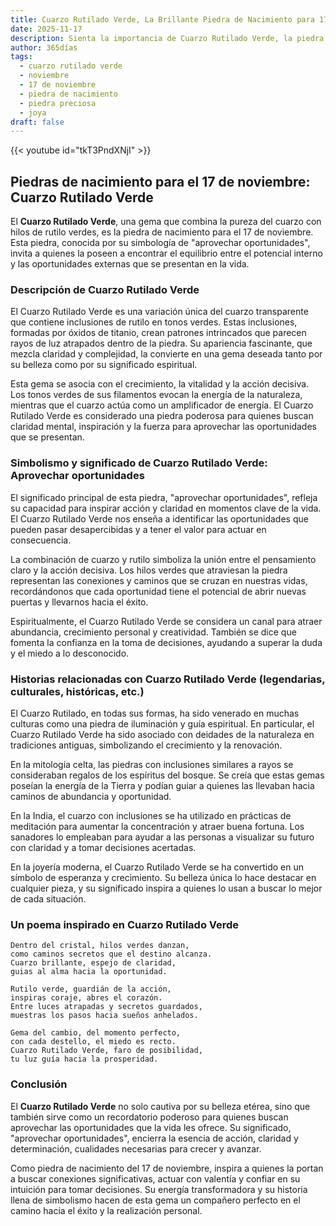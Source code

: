 ```yaml
---
title: Cuarzo Rutilado Verde, La Brillante Piedra de Nacimiento para 17 de noviembre
date: 2025-11-17
description: Sienta la importancia de Cuarzo Rutilado Verde, la piedra de nacimiento de 17 de noviembre que simboliza Aprovechar oportunidades. Deje que su belleza y significado iluminen su día.
author: 365días
tags:
  - cuarzo rutilado verde
  - noviembre
  - 17 de noviembre
  - piedra de nacimiento
  - piedra preciosa
  - joya
draft: false
---
```


{{< youtube id="tkT3PndXNjI" >}}

## Piedras de nacimiento para el 17 de noviembre: Cuarzo Rutilado Verde

El **Cuarzo Rutilado Verde**, una gema que combina la pureza del cuarzo con hilos de rutilo verdes, es la piedra de nacimiento para el 17 de noviembre. Esta piedra, conocida por su simbología de "aprovechar oportunidades", invita a quienes la poseen a encontrar el equilibrio entre el potencial interno y las oportunidades externas que se presentan en la vida.

### Descripción de Cuarzo Rutilado Verde

El Cuarzo Rutilado Verde es una variación única del cuarzo transparente que contiene inclusiones de rutilo en tonos verdes. Estas inclusiones, formadas por óxidos de titanio, crean patrones intrincados que parecen rayos de luz atrapados dentro de la piedra. Su apariencia fascinante, que mezcla claridad y complejidad, la convierte en una gema deseada tanto por su belleza como por su significado espiritual.

Esta gema se asocia con el crecimiento, la vitalidad y la acción decisiva. Los tonos verdes de sus filamentos evocan la energía de la naturaleza, mientras que el cuarzo actúa como un amplificador de energía. El Cuarzo Rutilado Verde es considerado una piedra poderosa para quienes buscan claridad mental, inspiración y la fuerza para aprovechar las oportunidades que se presentan.

### Simbolismo y significado de Cuarzo Rutilado Verde: Aprovechar oportunidades

El significado principal de esta piedra, "aprovechar oportunidades", refleja su capacidad para inspirar acción y claridad en momentos clave de la vida. El Cuarzo Rutilado Verde nos enseña a identificar las oportunidades que pueden pasar desapercibidas y a tener el valor para actuar en consecuencia.

La combinación de cuarzo y rutilo simboliza la unión entre el pensamiento claro y la acción decisiva. Los hilos verdes que atraviesan la piedra representan las conexiones y caminos que se cruzan en nuestras vidas, recordándonos que cada oportunidad tiene el potencial de abrir nuevas puertas y llevarnos hacia el éxito.

Espiritualmente, el Cuarzo Rutilado Verde se considera un canal para atraer abundancia, crecimiento personal y creatividad. También se dice que fomenta la confianza en la toma de decisiones, ayudando a superar la duda y el miedo a lo desconocido.

### Historias relacionadas con Cuarzo Rutilado Verde (legendarias, culturales, históricas, etc.)

El Cuarzo Rutilado, en todas sus formas, ha sido venerado en muchas culturas como una piedra de iluminación y guía espiritual. En particular, el Cuarzo Rutilado Verde ha sido asociado con deidades de la naturaleza en tradiciones antiguas, simbolizando el crecimiento y la renovación.

En la mitología celta, las piedras con inclusiones similares a rayos se consideraban regalos de los espíritus del bosque. Se creía que estas gemas poseían la energía de la Tierra y podían guiar a quienes las llevaban hacia caminos de abundancia y oportunidad.

En la India, el cuarzo con inclusiones se ha utilizado en prácticas de meditación para aumentar la concentración y atraer buena fortuna. Los sanadores lo empleaban para ayudar a las personas a visualizar su futuro con claridad y a tomar decisiones acertadas.

En la joyería moderna, el Cuarzo Rutilado Verde se ha convertido en un símbolo de esperanza y crecimiento. Su belleza única lo hace destacar en cualquier pieza, y su significado inspira a quienes lo usan a buscar lo mejor de cada situación.

### Un poema inspirado en Cuarzo Rutilado Verde

```
Dentro del cristal, hilos verdes danzan,  
como caminos secretos que el destino alcanza.  
Cuarzo brillante, espejo de claridad,  
guias al alma hacia la oportunidad.  

Rutilo verde, guardián de la acción,  
inspiras coraje, abres el corazón.  
Entre luces atrapadas y secretos guardados,  
muestras los pasos hacia sueños anhelados.  

Gema del cambio, del momento perfecto,  
con cada destello, el miedo es recto.  
Cuarzo Rutilado Verde, faro de posibilidad,  
tu luz guía hacia la prosperidad.  
```

### Conclusión

El **Cuarzo Rutilado Verde** no solo cautiva por su belleza etérea, sino que también sirve como un recordatorio poderoso para quienes buscan aprovechar las oportunidades que la vida les ofrece. Su significado, "aprovechar oportunidades", encierra la esencia de acción, claridad y determinación, cualidades necesarias para crecer y avanzar.

Como piedra de nacimiento del 17 de noviembre, inspira a quienes la portan a buscar conexiones significativas, actuar con valentía y confiar en su intuición para tomar decisiones. Su energía transformadora y su historia llena de simbolismo hacen de esta gema un compañero perfecto en el camino hacia el éxito y la realización personal.